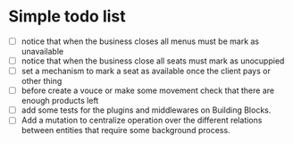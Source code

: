 # Simple todo list

* [ ] notice that when the business closes all menus must be mark as unavailable
* [ ] notice that when the business close all seats must mark as unocuppied
* [ ] set a mechanism to mark a seat as available once the client pays or other thing
* [ ] before create a vouce or make some movement check that there are enough products left
* [ ] add some tests for the plugins and middlewares on Building Blocks.
* [ ] Add a mutation to centralize operation over the different relations between entities that require some background process.